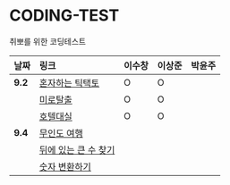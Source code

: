 # CODING-TEST
취뽀를 위한 코딩테스트




| 날짜 | 링크 | 이수창 | 이상준 | 박윤주 | 
| :----------|:----------|:----------| :----------| :----------|
| **9.2**| [혼자하는 틱택토](https://school.programmers.co.kr/learn/courses/30/lessons/160585)| O | O | |
| | [미로탈출](https://school.programmers.co.kr/learn/courses/30/lessons/159993) | O | O | |
| | [호텔대실](https://school.programmers.co.kr/learn/courses/30/lessons/155651) | O | O | |
| **9.4**| [무인도 여행](https://school.programmers.co.kr/learn/courses/30/lessons/154540)| | | |
| | [뒤에 있는 큰 수 찾기](https://school.programmers.co.kr/learn/courses/30/lessons/154539) | | | |
| | [숫자 변환하기](https://school.programmers.co.kr/learn/courses/30/lessons/154538) | | | |

